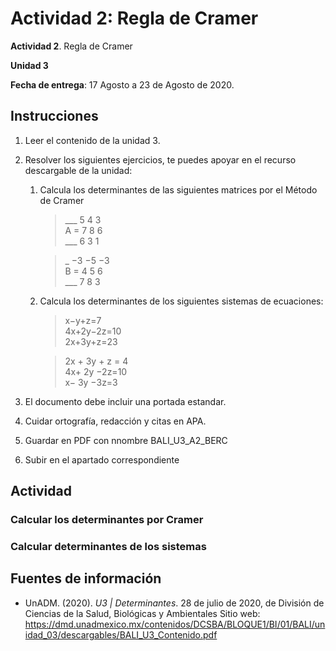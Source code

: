 # Actividad 2: Regla de Cramer

__Actividad 2__. Regla de Cramer

__Unidad 3__

__Fecha de entrega__: 17 Agosto a 23 de Agosto de 2020.

## Instrucciones

1. Leer el contenido de la unidad 3.

2. Resolver los siguientes ejercicios, te puedes apoyar en el recurso descargable de la
unidad:
	1. Calcula los determinantes de las siguientes matrices por el Método de Cramer

		>___ 5 4 3 \
		>A = 7 8 6 \
		>___ 6 3 1

		>_ −3 −5 −3 \
		>B =  4  5  6 \
		>___  7  8  3 
	
	2. Calcula los determinantes de los siguientes sistemas de ecuaciones:
	
		
		> x−y+z=7 \
		> 4x+2y−2z=10 \
		> 2x+3y+z=23
				
		> 2x + 3y + z = 4 \
		> 4x+ 2y −2z=10 \
		> x− 3y −3z=3

3. El documento debe incluir una portada estandar.

4. Cuidar ortografía, redacción y citas en APA.

5. Guardar en PDF con nnombre BALI_U3_A2_BERC

6. Subir en el apartado correspondiente


## Actividad

### __Calcular los determinantes por Cramer__


### __Calcular determinantes de los sistemas__






## Fuentes de información

- UnADM. (2020). _U3 | Determinantes_. 28 de julio de 2020, de División de Ciencias de la Salud, Biológicas y Ambientales Sitio web: <https://dmd.unadmexico.mx/contenidos/DCSBA/BLOQUE1/BI/01/BALI/unidad_03/descargables/BALI_U3_Contenido.pdf>



